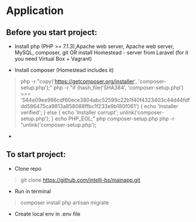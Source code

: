 # Application

## Before you start project:
* Install php (PHP >= 7.1.3),Apache web server, Apache web server, MySQL, composer, git
OR install Homestead - server from Laravel (for it you need Virtual Box + Vagrant)

* Install composer (Homestead includes it)
> php -r "copy('https://getcomposer.org/installer', 'composer-setup.php');"
>  php -r "if (hash_file('SHA384', 'composer-setup.php') === '544e09ee996cdf60ece3804abc52599c22b1f40f4323403c44d44fdfdd586475ca9813a858088ffbc1f233e9b180f061') { echo 'Installer verified'; } else { echo 'Installer corrupt'; unlink('composer-setup.php'); } echo PHP_EOL;"
>  php composer-setup.php
>  php -r "unlink('composer-setup.php');
* 

## To start project:
* Clone repo
> git clone https://github.com/intelli-bs/mainapp.git

* Run in terminal
> composer install
> php artisan migrate

* Create local env in .env file